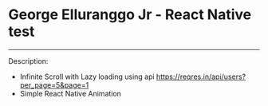 # George Elluranggo Jr - React Native test

___

Description:

* Infinite Scroll with Lazy loading using api https://reqres.in/api/users?per_page=5&page=1
* Simple React Native Animation



